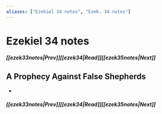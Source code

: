 ```yaml
---
aliases: ["Ezekiel 34 notes", "Ezek. 34 notes"]
---
```

# Ezekiel 34 notes
##### <span class=arrow-left></span>[[ezek33notes|Prev]]<span class=navigation-separator></span>[[ezek34|Read]]<span class=navigation-separator></span>[[ezek35notes|Next]]<span class=arrow-right></span>
## A Prophecy Against False Shepherds
- 
##### <span class=arrow-left></span>[[ezek33notes|Prev]]<span class=navigation-separator></span>[[ezek34|Read]]<span class=navigation-separator></span>[[ezek35notes|Next]]<span class=arrow-right></span>